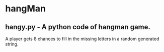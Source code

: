 # hangMan
## hangy.py - A python code of hangman game.

A player gets 8 chances to fill in the missing letters in a random generated string.
 
